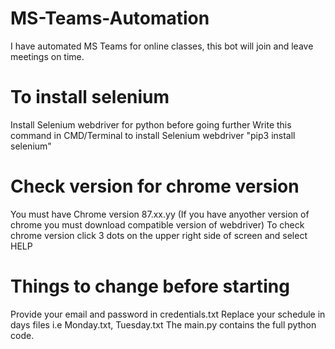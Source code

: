# MS-Teams-Automation
I have automated MS Teams for online classes, this bot will join and leave meetings on time.

# To install selenium
Install Selenium webdriver for python before going further
Write this command in CMD/Terminal to install Selenium webdriver "pip3 install selenium"

# Check version for chrome version
You must have Chrome version 87.xx.yy (If you have anyother version of chrome you must download compatible version of webdriver)
To check chrome version click 3 dots on the upper right side of screen and select HELP

# Things to change before starting
Provide your email and password in credentials.txt
Replace your schedule in days files i.e Monday.txt, Tuesday.txt
The main.py contains the full python code.
